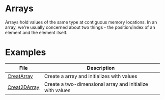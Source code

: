# Arrays
Arrays hold values of the same type at contiguous memory locations. In an array, we're usually concerned about two things - the position/index of an element and the element itself.
# Examples
| File                                                         | Description                                              |
|--------------------------------------------------------------|----------------------------------------------------------|
| [CreatArray](src/main/java/org/example/CreateArray.java)     | Create a array and initializes with values               |
| [Creat2DArray](src/main/java/org/example/Create2DArray.java) | Create a two-dimensional array and initialize with values |

